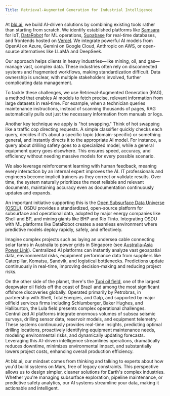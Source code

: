 ```yaml
---
Title: Retrieval-Augmented Generation for Industrial Intelligence
---
```


At [bld.ai](https://bld.ai), we build AI-driven solutions by combining existing tools rather than starting from scratch. We identify established platforms like [Samsara](https://www.samsara.com/) for IoT, [DataRobot](https://www.datarobot.com/) for ML operations, [Supabase](https://supabase.com/) for real-time databases, and frontends hosted on [Vercel](https://vercel.com/). We integrate powerful AI models from OpenAI on Azure, Gemini on Google Cloud, Anthropic on AWS, or open-source alternatives like LLaMA and DeepSeek.

Our approach helps clients in heavy industries—like mining, oil, and gas—manage vast, complex data. These industries often rely on disconnected systems and fragmented workflows, making standardization difficult. Data ownership is unclear, with multiple stakeholders involved, further complicating data management.

To tackle these challenges, we use Retrieval-Augmented Generation (RAG), a method that enables AI models to fetch precise, relevant information from large datasets in real-time. For example, when a technician queries maintenance instructions, instead of scanning thousands of pages, RAG automatically pulls out just the necessary information from manuals or logs.

Another key technique we apply is "hot swapping." Think of hot swapping like a traffic cop directing requests. A simple classifier quickly checks each query, decides if it’s about a specific topic (domain-specific) or something general, and instantly directs it to the appropriate AI model. For instance, a query about drilling safety goes to a specialized model, while a general equipment query goes elsewhere. This ensures speed, accuracy, and efficiency without needing massive models for every possible scenario.

We also leverage reinforcement learning with human feedback, meaning every interaction by an internal expert improves the AI. IT professionals and engineers become implicit trainers as they correct or validate results. Over time, the system naturally prioritizes the most reliable and relevant documents, maintaining accuracy even as documentation continuously updates and expands.

An important initiative supporting this is the [Open Subsurface Data Universe (OSDU)](https://osduforum.org/). OSDU provides a standardized, open-source platform for subsurface and operational data, adopted by major energy companies like Shell and BP, and mining giants like BHP and Rio Tinto. Integrating OSDU with ML platforms like DataRobot creates a seamless environment where predictive models deploy rapidly, safely, and effectively.

Imagine complex projects such as laying an undersea cable connecting solar farms in Australia to power grids in Singapore (see [Australia-Asia Power Link](https://en.wikipedia.org/wiki/Australia-Asia_Power_Link)). Centralized AI platforms can instantly analyze vast geospatial data, environmental risks, equipment performance data from suppliers like Caterpillar, Komatsu, Sandvik, and logistical bottlenecks. Predictions update continuously in real-time, improving decision-making and reducing project risks.

On the other side of the planet, there's the [Tupi oil field](https://en.wikipedia.org/wiki/Tupi_oil_field), one of the largest deepwater oil fields off the coast of Brazil and among the most significant offshore discoveries globally. Operated primarily by Petrobras, in partnership with Shell, TotalEnergies, and Galp, and supported by major oilfield services firms including Schlumberger, Baker Hughes, and Halliburton, the Lula field presents complex operational challenges. Centralized AI platforms integrate enormous volumes of subsea seismic surveys, drilling sensor data, reservoir models, and equipment telemetry. These systems continuously provides real-time insights, predicting optimal drilling locations, proactively identifying equipment maintenance needs, modeling environmental risks, and dynamically updating forecasts. Leveraging this AI-driven intelligence streamlines operations, dramatically reduces downtime, minimizes environmental impact, and substantially lowers project costs, enhancing overall production efficiency.

At bld.ai, our mindset comes from thinking and talking to experts about how you'd build systems on Mars, free of legacy constraints. This perspective allows us to design simpler, cleaner solutions for Earth's complex industries. Whether you're managing subsurface exploration, pipeline maintenance, or predictive safety analytics, our AI systems streamline your data, making it actionable and intelligent.
